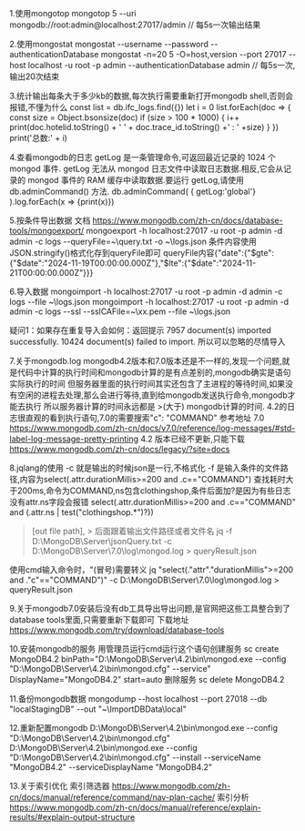 1.使用mongotop
mongotop 5 --uri mongodb://root:admin@localhost:27017/admin // 每5s一次输出结果

2.使用mongostat
mongostat --username <username> --password <password> --authenticationDatabase <auth-db>
mongostat -n=20 5 -O=host,version --port 27017 --host localhost -u root -p admin --authenticationDatabase admin // 每5s一次,输出20次结束

3.统计输出每条大于多少kb的数据,每次执行需要重新打开mongodb shell,否则会报错,不懂为什么
const list = db.ifc_logs.find({})
let i = 0
list.forEach(doc => {
    const size = Object.bsonsize(doc)
    if (size > 100 * 1000) {
        i++
        print(doc.hotelid.toString() + '   '  + doc.trace_id.toString() +'  :  ' +size)
    }
})
print('总数:' + i)

4.查看mongodb的日志
getLog 是一条管理命令,可返回最近记录的 1024 个 mongod 事件.
getLog 无法从 mongod 日志文件中读取日志数据.相反,它会从记录的 mongod 事件的 RAM 缓存中读取数据.要运行 getLog,请使用 db.adminCommand() 方法.
db.adminCommand( { getLog:'global'} ).log.forEach(x => {print(x)})

5.按条件导出数据
文档  https://www.mongodb.com/zh-cn/docs/database-tools/mongoexport/
mongoexport -h localhost:27017 -u root -p admin -d admin -c logs --queryFile=~\\query.txt -o ~\\logs.json
条件内容使用JSON.stringify()格式化存到queryFile即可
queryFile内容{"date":{"$gte":{"$date":"2024-11-19T00:00:00.000Z"},"$lte":{"$date":"2024-11-21T00:00:00.000Z"}}}

6.导入数据
mongoimport -h localhost:27017 -u root -p admin -d admin -c logs --file ~\\logs.json
mongoimport -h localhost:27017 -u root -p admin -d admin -c logs --ssl --sslCAFile=~\xx.pem --file ~\\logs.json

疑问1：如果存在重复导入会如何：返回提示 7957 document(s) imported successfully. 10424 document(s) failed to import.
所以可以忽略的尽情导入

7.关于mongodb.log
mongodb4.2版本和7.0版本还是不一样的,发现一个问题,就是代码中计算的执行时间和mongodb计算的是有点差别的,mongodb确实是语句实际执行的时间
但服务器里面的执行时间其实还包含了主进程的等待时间,如果没有空闲的进程去处理,那么会进行等待,直到给mongodb发送执行命令,mongodb才能去执行
所以服务器计算的时间永远都是 >(大于) mongodb计算的时间.
4.2的日志很直观的看到执行语句,7.0的需要搜索"c": "COMMAND"
参考地址
7.0  https://www.mongodb.com/zh-cn/docs/v7.0/reference/log-messages/#std-label-log-message-pretty-printing
4.2  版本已经不更新,只能下载 https://www.mongodb.com/zh-cn/docs/legacy/?site=docs

8.jqlang的使用
-c 就是输出的时候json是一行,不格式化
-f 是输入条件的文件路径,内容为select(.attr.durationMillis>=200 and .c=="COMMAND")
查找耗时大于200ms,命令为COMMAND,ns包含clothingshop,条件后面加?是因为有些日志没有attr.ns字段会报错
select(.attr.durationMillis>=200 and .c=="COMMAND" and (.attr.ns | test("clothingshop.*")?))
> [out file path], > 后面跟着输出文件路径或者文件名
jq -f D:\\MongoDB\\Server\\jsonQuery.txt -c D:\MongoDB\Server\7.0\log\mongod.log > queryResult.json

使用cmd输入命令时，"(冒号)需要转义
jq "select(.\"attr\".\"durationMillis\">=200 and .\"c\"==\"COMMAND\")" -c D:\MongoDB\Server\7.0\log\mongod.log > queryResult.json

9.关于mongodb7.0安装后没有db工具导出导出问题,是官网把这些工具整合到了database tools里面,只需要重新下载即可
下载地址 https://www.mongodb.com/try/download/database-tools

10.安装mongodb的服务
用管理员运行cmd运行这个语句创建服务
sc create MongoDB4.2 binPath="D:\MongoDB\Server\4.2\bin\mongod.exe --config "D:\MongoDB\Server\4.2\bin\mongod.cfg" --service" DisplayName="MongoDB4.2" start=auto
删除服务
sc delete MongoDB4.2

11.备份mongodb数据
mongodump --host localhost --port 27018 --db "localStagingDB" --out "~\ImportDBData\local"

12.重新配置mongodb
D:\MongoDB\Server\4.2\bin\mongod.exe --config "D:\MongoDB\Server\4.2\bin\mongod.cfg"
D:\MongoDB\Server\4.2\bin\mongod.exe --config "D:\MongoDB\Server\4.2\bin\mongod.cfg"  --install --serviceName "MongoDB4.2" --serviceDisplayName "MongoDB4.2"

13.关于索引优化
索引筛选器
https://www.mongodb.com/zh-cn/docs/manual/reference/command/nav-plan-cache/
索引分析
https://www.mongodb.com/zh-cn/docs/manual/reference/explain-results/#explain-output-structure